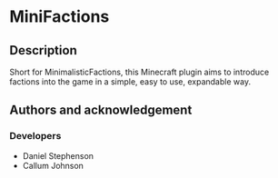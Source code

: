 # MiniFactions

## Description
Short for MinimalisticFactions, this Minecraft plugin aims to introduce factions into the game in a simple, easy to use, expandable way.

## Authors and acknowledgement
### Developers
-  Daniel Stephenson
-  Callum Johnson

